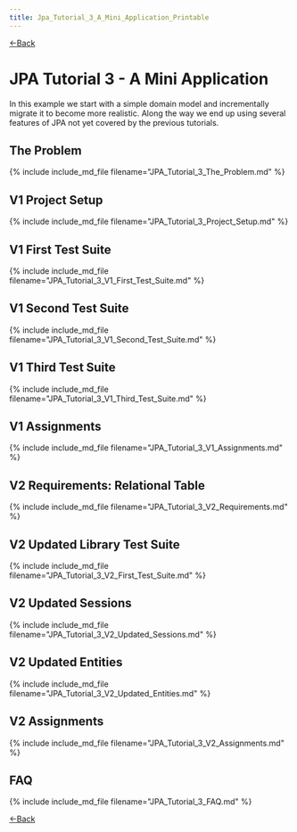 ```yaml
---
title: Jpa_Tutorial_3_A_Mini_Application_Printable
---
```

[<-Back](EJB_3_and_Java_Persistence_API)

# JPA Tutorial 3 - A Mini Application

In this example we start with a simple domain model and incrementally migrate it to become more realistic. Along the way we end up using several features of JPA not yet covered by the previous tutorials.

## The Problem
{% include include_md_file filename="JPA_Tutorial_3_The_Problem.md" %}

## V1 Project Setup
{% include include_md_file filename="JPA_Tutorial_3_Project_Setup.md" %}

## V1 First Test Suite
{% include include_md_file filename="JPA_Tutorial_3_V1_First_Test_Suite.md" %}

## V1 Second Test Suite
{% include include_md_file filename="JPA_Tutorial_3_V1_Second_Test_Suite.md" %}

## V1 Third Test Suite
{% include include_md_file filename="JPA_Tutorial_3_V1_Third_Test_Suite.md" %}

## V1 Assignments
{% include include_md_file filename="JPA_Tutorial_3_V1_Assignments.md" %}

## V2 Requirements: Relational Table
{% include include_md_file filename="JPA_Tutorial_3_V2_Requirements.md" %}

## V2 Updated Library Test Suite
{% include include_md_file filename="JPA_Tutorial_3_V2_First_Test_Suite.md" %}

## V2 Updated Sessions
{% include include_md_file filename="JPA_Tutorial_3_V2_Updated_Sessions.md" %}

## V2 Updated Entities
{% include include_md_file filename="JPA_Tutorial_3_V2_Updated_Entities.md" %}

## V2 Assignments
{% include include_md_file filename="JPA_Tutorial_3_V2_Assignments.md" %}

## FAQ
{% include include_md_file filename="JPA_Tutorial_3_FAQ.md" %}

[<-Back](EJB_3_and_Java_Persistence_API)
